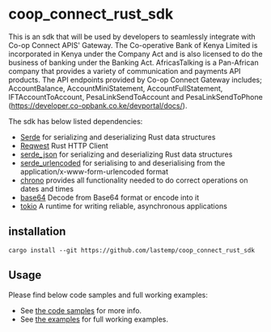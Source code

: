 # coop_connect_rust_sdk

This is an sdk that will be used by developers to seamlessly integrate with Co-op Connect APIS' Gateway.
The Co-operative Bank of Kenya Limited is incorporated in Kenya under the Company Act and is also licensed to do the business of banking under the Banking Act.
AfricasTalking is a Pan-African company that provides a variety of communication and payments API products. 
The API endpoints provided by Co-op Connect Gateway includes; AccountBalance, AccountMiniStatement, AccountFullStatement, IFTAccountToAccount, PesaLinkSendToAccount and PesaLinkSendToPhone (https://developer.co-opbank.co.ke/devportal/docs/). 

The sdk has below listed dependencies:
- [Serde](https://github.com/serde-rs/serde) for serializing and deserializing Rust data structures
- [Reqwest](https://github.com/seanmonstar/reqwest) Rust HTTP Client
- [serde_json](https://github.com/serde-rs/json) for serializing and deserializing Rust data structures
- [serde_urlencoded](https://github.com/nox/serde_urlencoded) for serialising to and deserialising from the application/x-www-form-urlencoded format
- [chrono](https://github.com/chronotope/chrono) provides all functionality needed to do correct operations on dates and times
- [base64](https://github.com/marshallpierce/rust-base64) Decode from Base64 format or encode into it
- [tokio](https://github.com/tokio-rs/tokio) A runtime for writing reliable, asynchronous applications

## installation

```
cargo install --git https://github.com/lastemp/coop_connect_rust_sdk
```

## Usage

Please find below code samples and full working examples:

   - See [the code samples](./code_samples/) for more info.	
   - See [the examples](./examples/) for full working examples.
